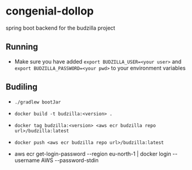 # congenial-dollop
spring boot backend for the budzilla project

## Running
* Make sure you have added `export BUDZILLA_USER=<your user>` and  `export BUDZILLA_PASSWORD=<your pwd>` to your environment variables
## Budiling
* `./gradlew bootJar`
* `docker build -t budzilla:<version> .`
* `docker tag budzilla:<version> <aws ecr budzilla repo url>/budzilla:latest`
* `docker push <aws ecr budzilla repo url>/budzilla:latest`

* aws ecr get-login-password --region eu-north-1 | docker login --username AWS --password-stdin <aws ecr budzilla repo url>
